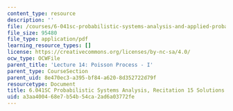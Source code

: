 ```yaml
---
content_type: resource
description: ''
file: /courses/6-041sc-probabilistic-systems-analysis-and-applied-probability-fall-2013/a3aa400468e7b54b54ca2ad6a03772fe_MIT6_041SCF13_rec15_sol.pdf
file_size: 95480
file_type: application/pdf
learning_resource_types: []
license: https://creativecommons.org/licenses/by-nc-sa/4.0/
ocw_type: OCWFile
parent_title: 'Lecture 14: Poisson Process - I'
parent_type: CourseSection
parent_uid: 8e470ec3-a395-bf84-a620-8d352722d79f
resourcetype: Document
title: 6.041SC Probabilistic Systems Analysis, Recitation 15 Solutions
uid: a3aa4004-68e7-b54b-54ca-2ad6a03772fe
---
```

